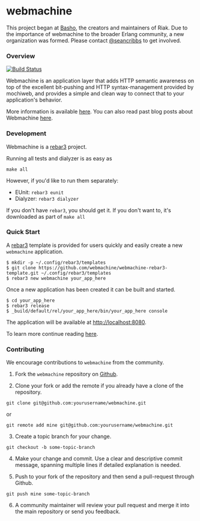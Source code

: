 webmachine
==========

This project began at [Basho](http://basho.com), the creators and
maintainers of Riak. Due to the importance of webmachine to the
broader Erlang community, a new organization was formed. Please
contact [@seancribbs](http://github.com/seancribbs) to get involved.

### Overview

[![Build Status](https://travis-ci.org/webmachine/webmachine.svg?branch=develop)](https://travis-ci.org/webmachine/webmachine)

Webmachine is an application layer that adds HTTP semantic awareness
on top of the excellent bit-pushing and HTTP syntax-management
provided by mochiweb, and provides a simple and clean way to connect
that to your application's behavior.

More information is available
[here](https://github.com/webmachine/webmachine/wiki). You can also
read past blog posts about Webmachine
[here](http://basho.com/tag/webmachine/).

### Development

Webmachine is a [rebar3](http://rebar3.org) project.

Running all tests and dialyzer is as easy as

```
make all
```

However, if you'd like to run them separately:

* EUnit: `rebar3 eunit`
* Dialyzer: `rebar3 dialyzer`


If you don't have `rebar3`, you should get it. If you don't want to,
it's downloaded as part of `make all`

### Quick Start

A [rebar3](http://rebar3.org) template is provided for users quickly
and easily create a new `webmachine` application.

```
$ mkdir -p ~/.config/rebar3/templates
$ git clone https://github.com/webmachine/webmachine-rebar3-template.git ~/.config/rebar3/templates
$ rebar3 new webmachine your_app_here
```

Once a new application has been created it can be built and started.

```
$ cd your_app_here
$ rebar3 release
$ _build/default/rel/your_app_here/bin/your_app_here console
```

The application will be available at [http://localhost:8080](http://localhost:8080).

To learn more continue reading [here](https://github.com/webmachine/webmachine/wiki).

### Contributing

   We encourage contributions to `webmachine` from the community.

   1) Fork the `webmachine` repository on [Github](https://github.com/webmachine/webmachine).
   
   2) Clone your fork or add the remote if you already have a clone of
   the repository.

```
git clone git@github.com:yourusername/webmachine.git
```

or

```
git remote add mine git@github.com:yourusername/webmachine.git
```

   3) Create a topic branch for your change.

```
git checkout -b some-topic-branch
```

   4) Make your change and commit. Use a clear and descriptive commit
      message, spanning multiple lines if detailed explanation is
      needed.
      
   5) Push to your fork of the repository and then send a pull-request
      through Github.

```
git push mine some-topic-branch
```

   6) A community maintainer will review your pull request and merge
      it into the main repository or send you feedback.
